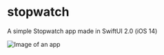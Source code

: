 # stopwatch
A simple Stopwatch app made in SwiftUI 2.0 (iOS 14)

![Image of an app](https://i.ibb.co/7Qs2Lt2/image.png)
